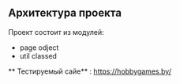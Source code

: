 ## Архитектура проекта

Проект состоит из модулей:
- page odject
- util classed

** Тестируемый сайе** : https://hobbygames.by/